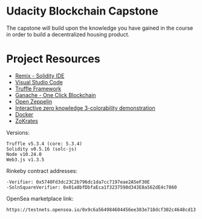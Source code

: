 # Udacity Blockchain Capstone

The capstone will build upon the knowledge you have gained in the course in order to build a decentralized housing product. 

# Project Resources

* [Remix - Solidity IDE](https://remix.ethereum.org/)
* [Visual Studio Code](https://code.visualstudio.com/)
* [Truffle Framework](https://truffleframework.com/)
* [Ganache - One Click Blockchain](https://truffleframework.com/ganache)
* [Open Zeppelin ](https://openzeppelin.org/)
* [Interactive zero knowledge 3-colorability demonstration](http://web.mit.edu/~ezyang/Public/graph/svg.html)
* [Docker](https://docs.docker.com/install/)
* [ZoKrates](https://github.com/Zokrates/ZoKrates)


Versions:

    Truffle v5.3.4 (core: 5.3.4)
    Solidity v0.5.16 (solc-js)
    Node v10.24.0
    Web3.js v1.3.5

Rinkeby contract addresses: 

    -Verifier: 0x5740Fd3dc23C2b796dc1da7cc7197eae2A5eF30E
    -SolnSquareVerifier: 0x01a8bfDbfaEca1f3237598d343E8a562dE4c7860

OpenSea marketplace link:

    https://testnets.opensea.io/0x9c6a564984604456ee383e718dcf302c4648cd13